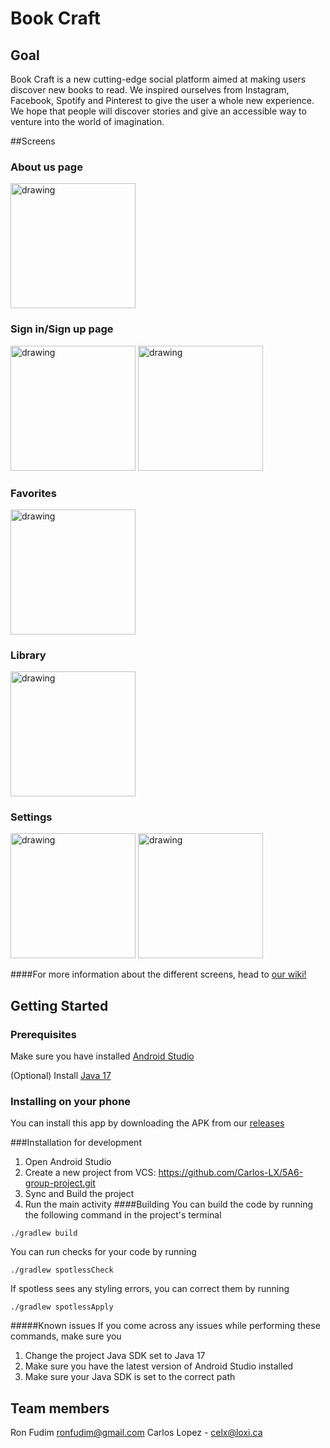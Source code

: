 # Book Craft

## Goal
Book Craft is a new cutting-edge social platform aimed at making users discover new books to read. We inspired ourselves from Instagram, Facebook, Spotify and Pinterest to give the user a whole new experience. We hope that people will discover stories and give an accessible way to venture into the world of imagination.

##Screens
### About us page
<img src="https://github.com/Carlos-LX/5A6-group-project/assets/98485090/5f8cba17-065b-44d8-bef1-c614d7de7e3a" alt="drawing" width="200"/>

### Sign in/Sign up page

<img src="https://github.com/Carlos-LX/5A6-group-project/assets/98485090/78c7c689-f15a-43c9-a130-8d6bbd547448" alt="drawing" width="200"/>
<img src="https://github.com/Carlos-LX/5A6-group-project/assets/98485090/73f2e376-1c95-4d82-b924-fbcf0f759897" alt="drawing" width="200"/>

### Favorites


<img src="https://github.com/Carlos-LX/5A6-group-project/assets/98485090/706138ea-f60b-42fa-8d03-57b56410af18" alt="drawing" width="200"/>


### Library


<img src="https://github.com/Carlos-LX/5A6-group-project/assets/98485090/5d69fd8d-4756-46ae-9817-f94c08e49d21" alt="drawing" width="200"/>

### Settings


<img src="https://github.com/Carlos-LX/5A6-group-project/assets/98485090/1e20aa47-0b31-4ff9-a13e-814ecbc1d82d" alt="drawing" width="200"/> <img src="https://github.com/Carlos-LX/5A6-group-project/assets/98485090/d90ab706-51b0-465d-a288-5a5dcea0bc4f" alt="drawing" width="200"/>


####For more information about the different screens, head to [our wiki!](https://github.com/Carlos-LX/5A6-group-project/wiki/Final-project)

## Getting Started
### Prerequisites
Make sure you have installed [Android Studio](https://developer.android.com/studio)

(Optional) Install [Java 17](https://www.oracle.com/java/technologies/downloads/)
### Installing on your phone

You can install this app by downloading the APK from our [releases](https://github.com/Carlos-LX/5A6-group-project/releases)

###Installation for development

1. Open Android Studio
2. Create a new project from VCS: https://github.com/Carlos-LX/5A6-group-project.git
3. Sync and Build the project
4. Run the main activity
   ####Building
   You can build the code by running the following command in the project's terminal
```
./gradlew build
```
You can run checks for your code by running
```
./gradlew spotlessCheck
```
If spotless sees any styling errors, you can correct them by running
```
./gradlew spotlessApply
```
#####Known issues
If you come across any issues while performing these commands, make sure you

1. Change the project Java SDK set to Java 17
2. Make sure you have the latest version of Android Studio installed
3. Make sure your Java SDK is set to the correct path




## Team members
Ron Fudim ronfudim@gmail.com
Carlos Lopez - celx@loxi.ca
